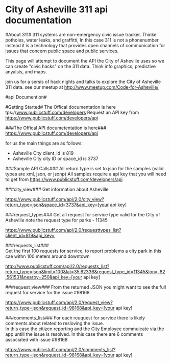 City of Asheville 311 api documentation
===============

#About 311#
311 systems are non-emergency civic issue tracker.  Thinke potholes, water leaks, and graffitti, In this case 311 is not a phonenumber instead it is a technology that provides open channels of communication for issues that concern public space and public services.

This page will attempt to document the API the City of Asheville uses so we can create "civic hacks" on the 311 data. Think info graphics, predictive anyalsis, and maps.  

join us for a sersis of hack nights and talks to explore the City of Asheville 311 data. see our meetup at http://www.meetup.com/Code-for-Asheville/


#api Documention#

#Getting Started#
The Offical documentation is here tps://www.publicstuff.com/developers
Request an API key from https://www.publicstuff.com/developers/api

###The Offical API documetentation is here###
https://www.publicstuff.com/developers/api

for us the main things are as follows:
* Asheville City client_id is 819
* Asheville City city ID or space_id is 3737

###Sample API Calls###
All return type is set to json for the samples (valid types are xml, json, or jsonp)
All samples require a api key that you will need to get from https://www.publicstuff.com/developers/api

###city_view###
Get information about Asheville 

  https://www.publicstuff.com/api/2.0/city_view?return_type=json&space_id=3737&api_key=[your api key]
  
###request_types###
Get all request for service type valid for the City of Asheville note the request type for parks - 11345

  https://www.publicstuff.com/api/2.0/requesttypes_list?client_id=819&api_key=

###requests_list###  
Get the first 100 requests for service, to report problems a city park in this cae withn 100 meters around downtown

  http://www.publicstuff.com/api/2.0/requests_list?return_type=json&limit=100&lat=35.62336&request_type_id=11345&lon=-82.561531&nearby=250&api_key=[your api key]

###request_view###
From the returned JSON you might want to see the full request for service for the issue #98168

  https://www.publicstuff.com/api/2.0/request_view?return_type=json&request_id=98168&api_key=[your api key]

###comments_list###
For each reuquest for service there is likely comments about related to resloving the issue.  
In this case the citizen reporting and the City Employee commuicate via the app untill the issue is resolved.  In this case there are 6 comments associated with issue #98168

  https://www.publicstuff.com/api/2.0/comments_list?return_type=json&request_id=98168&api_key=[your api key]

  
